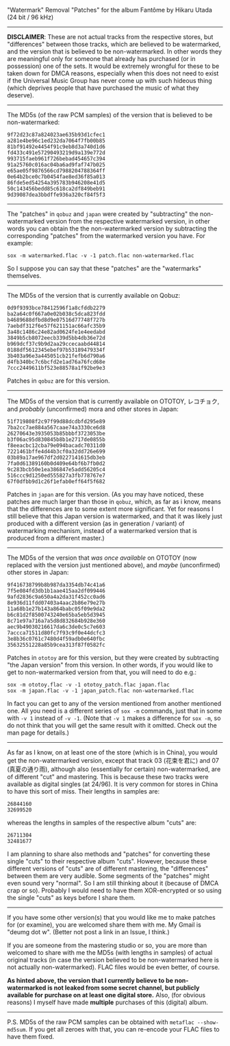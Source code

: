 "Watermark" Removal "Patches" for the album Fantôme by Hikaru Utada (24 bit / 96 kHz)

---

**DISCLAIMER**:
These are not actual tracks from the respective stores,
but "differences" between those tracks,
which are believed to be watermarked,
and the version that is believed to be non-watermarked.
In other words they are meaningful only for someone that already has purchased (or in possession) one of the sets.
It would be extremely wrongful for these to be taken down for DMCA reasons,
especially when this does not need to exist if the Universal Music Group has never come up with such hideous thing
(which deprives people that have purchased the music of what they deserve).

---

The MD5s (of the raw PCM samples) of the version that is believed to be non-watermarked:
```
9f72d23c87a824023ae635b93d1cfec1
a281e4be96c1ed232da7064f7fb00b85
81bf91492e4454f91c9eb8d3a740d1d6
fd433c491e57290493219d9a139e772d
993715faeb961f726bebad454657c394
91a25760c016ac04ba6ad9faf747b025
e65ae05f9876566cd7988204788364ff
0e64b2bce0c7b0454fae8ed36f85a013
86fde5ed54254a395783b946208e41d5
50c143456bedd85c618ca2df849beb91
9d39087dea3bbdffe936a320cf84f5f3
```

---

The "patches" in `qobuz` and `japan` were created by "subtracting" the non-watermarked version from the respective watermarked version,
in other words you can obtain the the non-watermarked version by subtracting the corresponding "patches" from the watermarked version you have.
For example:
```
sox -m watermarked.flac -v -1 patch.flac non-watermarked.flac
```
So I suppose you can say that these "patches" are the "watermarks" themselves.

---

The MD5s of the version that is currently available on Qobuz:
```
0d9f9393bce78412596f1a8cfddb2279
ba2a64c0f667a0e02b038c5dca823fdd
b4689688dfbd8d9e07516d77748f727b
7aebdf312f6e57f621151ac66afc35b9
3a48c1486c24e82ad0624fe1e4eedabd
3849b5cb8072eecb339d5bb4db36e72d
b969dcf37c9b9d2aa29ccecaabd44814
0188df5612345ebef97b53189479334f
3b403a96e3a445051cb21fefb6d790a6
d4fb340bc7c6bcfd2e1ad76a76fcd68e
7ccc2449611bf523e88578a1f92be9e3
```
Patches in `qobuz` are for this version.

---

The MD5s of the version that is currently available on OTOTOY, レコチョク, and *probably* (unconfirmed) mora and other stores in Japan:
```
51f719808f2c97f99d88dcdbfd295e89
7ba2cc7ae884a567caae74a3330ce6d8
26270643e3935053b85bbbf3723053be
b3f06ac95d830845b8b1e2717de0855b
f8eeacbc12cba79e094bacadc70311d0
7221461bffe4d44b3cf0a32dd726e699
03b89a17ae967df2d0227141615db3eb
7fa0d61389160b0d409e64bf6b7fb0d2
9c283bcb50e1ea386847e5add56205c4
516ccc9d1250ed555827a3fb778767e7
67f0dfbb9d1c26f1efab0eff64f5f682
```
Patches in `japan` are for this version.
(As you may have noticed, these patches are much larger than those in `qobuz`,
which, as far as i know, means that the differences are to some extent more significant.
Yet for reasons I still believe that this Japan version is watermarked, and that it was likely just
produced with a different version (as in generation / variant) of watermarking mechanism, instead of
a watermarked version that is produced from a different master.)

---

The MD5s of the version that *was once available* on OTOTOY (now replaced with the version just mentioned above),
and *maybe* (unconfirmed) other stores in Japan:
```
9f416738799b8b987da3354db74c41a6
7f5e084fd3db1b1aae415aa2df099446
9afd2836c9a650a4a2da31f452cc0ad6
8e936d11fdd07403a4aac2b86e79e27b
11a68b1e27b143a864babc05f09e9da2
b6c81d2f8500743240e65ba5eb5d3945
8c71e97a716a7a5d8d832684b928e360
aec9b49030216617da6c3de0c5c7e603
7accca71511d80fc7f93c9f0e44dcfc3
3e8b36c0761c7480d4f59adb0e640fbc
35632551228a85b9cea313f87f0582fc
```
Patches in `ototoy` are for this version, but they were created by subtracting "the Japan version" from this version.
In other words, if you would like to get to non-watermarked version from that, you will need to do e.g.:
```
sox -m ototoy.flac -v -1 ototoy_patch.flac japan.flac
sox -m japan.flac -v -1 japan_patch.flac non-watermarked.flac
```
In fact you can get to any of the version mentioned from another mentioned one.
All you need is a different series of `sox -m` commands, just that in some with `-v 1` instead of `-v -1`.
(Note that `-v 1` makes a difference for `sox -m`, so do not think that you will get the same result with it omitted. Check out the man page for details.)

---

As far as I know, on at least one of the store (which is in China), you would get the non-watermarked version,
except that track 03 (花束を君に) and 07 (真夏の通り雨), although also (essentially for certain) non-watermarked, are of different "cut" and mastering.
This is because these two tracks were available as digital singles (at 24/96). It is very common for stores in
China to have this sort of miss. Their lengths in samples are:
```
26844160
32699520
```
whereas the lengths in samples of the respective album "cuts" are:
```
26711304
32481677
```
I am planning to share also methods and "patches" for converting these single "cuts" to their respective album "cuts".
However, because these different versions of "cuts" are of different mastering, the "differences" between them are very audible.
Some segments of the "patches" might even sound very "normal". So I am still thinking about it (because of DMCA crap or so).
Probably I would need to have them XOR-encrypted or so using the single "cuts" as keys before I share them.

---

If you have some other version(s) that you would like me to make patches for (or examine), you are welcomed share them with me. My Gmail is "deumg dot w".
(Better not post a link in an Issue, I think.)

If you are someone from the mastering studio or so, you are more than welcomed to share with me the MD5s (with lengths in samples) of actual original tracks
(in case the version believed to be non-watermarked here is not actually non-watermarked). FLAC files would be even better, of course.

**As hinted above, the version that I currently believe to be non-watermarked is not leaked from some secret channel, but publicly available for purchase on at
least one digital store.** Also, (for obvious reasons) I myself have made **multiple** purchases of this (digital) album.

---

P.S. MD5s of the raw PCM samples can be obtained with `metaflac --show-md5sum`.
If you get all zeroes with that, you can re-encode your FLAC files to have them fixed.
